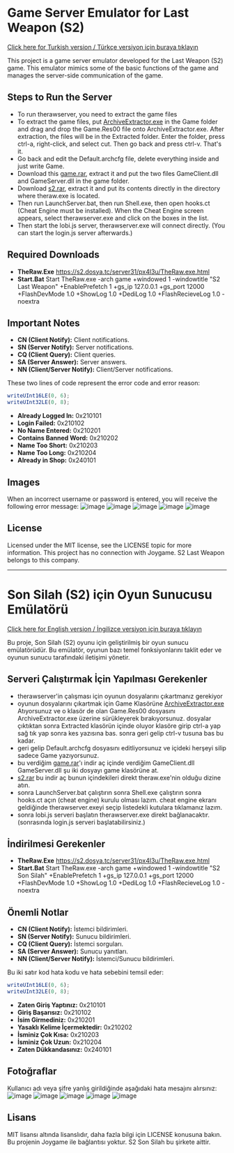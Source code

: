 # Game Server Emulator for Last Weapon (S2)

[Click here for Turkish version / Türkçe versiyon için buraya tıklayın](#son-silah-s2-için-oyun-sunucusu-emülatörü)

This project is a game server emulator developed for the Last Weapon (S2) game. This emulator mimics some of the basic functions of the game and manages the server-side communication of the game.

## Steps to Run the Server
- To run therawserver, you need to extract the game files
- To extract the game files, put [ArchiveExtractor.exe](https://s6.dosya.tc/server21/8ee83c/ArchiveExtractor.exe.html) in the Game folder and drag and drop the Game.Res00 file onto ArchiveExtractor.exe. After extraction, the files will be in the Extracted folder. Enter the folder, press ctrl-a, right-click, and select cut. Then go back and press ctrl-v. That's it.
- Go back and edit the Default.archcfg file, delete everything inside and just write Game.
- Download this [game.rar](https://s6.dosya.tc/server21/eibrvk/Game.rar.html), extract it and put the two files GameClient.dll and GameServer.dll in the game folder.
- Download [s2.rar](https://s2.dosya.tc/server31/ldi0p0/s2.rar.html), extract it and put its contents directly in the directory where theraw.exe is located.
- Then run LaunchServer.bat, then run Shell.exe, then open hooks.ct (Cheat Engine must be installed). When the Cheat Engine screen appears, select therawserver.exe and click on the boxes in the list.
- Then start the lobi.js server, therawserver.exe will connect directly. (You can start the login.js server afterwards.)

## Required Downloads
- **TheRaw.Exe** https://s2.dosya.tc/server31/px4l3u/TheRaw.exe.html
- **Start.Bat** Start TheRaw.exe -arch game +windowed 1 -windowtitle "S2 Last Weapon" +EnablePrefetch 1 +gs_ip 127.0.0.1 +gs_port 12000 +FlashDevMode 1.0 +ShowLog 1.0 +DediLog 1.0 +FlashRecieveLog 1.0 -noextra

## Important Notes
- **CN (Client Notify):** Client notifications.
- **SN (Server Notify):** Server notifications.
- **CQ (Client Query):** Client queries.
- **SA (Server Answer):** Server answers.
- **NN (Client/Server Notify):** Client/Server notifications.

These two lines of code represent the error code and error reason:
```js
writeUInt16LE(0, 6);
writeUInt32LE(0, 8);
```
- **Already Logged In:** 0x210101
- **Login Failed:** 0x210102
- **No Name Entered:** 0x210201
- **Contains Banned Word:** 0x210202
- **Name Too Short:** 0x210203
- **Name Too Long:** 0x210204
- **Already in Shop:** 0x240101

## Images
When an incorrect username or password is entered, you will receive the following error message:
![image](https://github.com/user-attachments/assets/6a7d0399-903a-4a46-a351-87d4134ddadc)
![image](https://github.com/user-attachments/assets/e4b7d274-dc3c-429a-a6b3-06b3df667ef2)
![image](https://github.com/user-attachments/assets/6a4e9f86-e6bc-4f94-af8b-42c90f6eed13)
![image](https://github.com/user-attachments/assets/5b76a785-3397-40b6-871c-1a2cc440c285)
![image](https://github.com/user-attachments/assets/7ec26525-1155-4738-a346-80a96fb78ae1)

## License
Licensed under the MIT license, see the LICENSE topic for more information.
This project has no connection with Joygame. S2 Last Weapon belongs to this company.

---

# Son Silah (S2) için Oyun Sunucusu Emülatörü

[Click here for English version / İngilizce versiyon için buraya tıklayın](#game-server-emulator-for-last-weapon-s2)

Bu proje, Son Silah (S2) oyunu için geliştirilmiş bir oyun sunucu emülatörüdür. Bu emülatör, oyunun bazı temel fonksiyonlarını taklit eder ve oyunun sunucu tarafındaki iletişimi yönetir.

## Serveri Çalıştırmak İçin Yapılması Gerekenler
- therawserver'in çalışması için oyunun dosyalarını çıkartmanız gerekiyor
- oyunun dosyalarını çıkartmak için Game Klasörüne [ArchiveExtractor.exe](https://s6.dosya.tc/server21/8ee83c/ArchiveExtractor.exe.html) Atıyorsunuz ve o klasör de olan Game.Res00 dosyasını ArchiveExtractor.exe üzerine sürükleyerek bırakıyorsunuz. dosyalar çıktıktan sonra Extracted klasörün içinde oluyor klasöre girip ctrl-a yap sağ tık yap sonra kes yazısına bas. sonra geri gelip ctrl-v tusuna bas bu kadar.
- geri gelip Default.archcfg dosyasını editliyorsunuz ve içideki herşeyi silip sadece Game yazıyorsunuz.
- bu verdiğim [game.rar](https://s6.dosya.tc/server21/eibrvk/Game.rar.html)'ı indir aç içinde verdiğim GameClient.dll GameServer.dll şu iki dosyayı game klasörüne at.
- [s2.rar](https://s2.dosya.tc/server31/ldi0p0/s2.rar.html) bu indir aç bunun içindekileri direkt theraw.exe'nin olduğu dizine atın.
- sonra LaunchServer.bat çalıştırın sonra Shell.exe çalıştırın sonra hooks.ct açın (cheat engine) kurulu olması lazım. cheat engine ekranı geldiğinde therawserver.exeyi seçip listedekli kutulara tıklamanız lazım.
- sonra lobi.js serveri başlatın therawserver.exe direkt bağlanacaktır. (sonrasında login.js serveri başlatabilirsiniz.)

## İndirilmesi Gerekenler
- **TheRaw.Exe** https://s2.dosya.tc/server31/px4l3u/TheRaw.exe.html
- **Start.Bat** Start TheRaw.exe -arch game +windowed 1 -windowtitle "S2 Son Silah" +EnablePrefetch 1  +gs_ip 127.0.0.1 +gs_port 12000 +FlashDevMode 1.0 +ShowLog 1.0 +DediLog 1.0 +FlashRecieveLog 1.0 -noextra

## Önemli Notlar
- **CN (Client Notify):** İstemci bildirimleri.
- **SN (Server Notify):** Sunucu bildirimleri.
- **CQ (Client Query):** İstemci sorguları.
- **SA (Server Answer):** Sunucu yanıtları.
- **NN (Client/Server Notify):** İstemci/Sunucu bildirimleri.

Bu iki satır kod hata kodu ve hata sebebini temsil eder:
```js
writeUInt16LE(0, 6);
writeUInt32LE(0, 8);
```
- **Zaten Giriş Yaptınız:** 0x210101
- **Giriş Başarısız:** 0x210102
- **İsim Girmediniz:** 0x210201
- **Yasaklı Kelime İçermektedir:** 0x210202
- **İsminiz Çok Kısa:** 0x210203
- **İsminiz Çok Uzun:** 0x210204
- **Zaten Dükkandasınız:** 0x240101

## Fotoğraflar
Kullanıcı adı veya şifre yanlış girildiğinde aşağıdaki hata mesajını alırsınız:
![image](https://github.com/user-attachments/assets/6a7d0399-903a-4a46-a351-87d4134ddadc)
![image](https://github.com/user-attachments/assets/e4b7d274-dc3c-429a-a6b3-06b3df667ef2)
![image](https://github.com/user-attachments/assets/6a4e9f86-e6bc-4f94-af8b-42c90f6eed13)
![image](https://github.com/user-attachments/assets/5b76a785-3397-40b6-871c-1a2cc440c285)
![image](https://github.com/user-attachments/assets/7ec26525-1155-4738-a346-80a96fb78ae1)

## Lisans
MIT lisansı altında lisanslıdır, daha fazla bilgi için LICENSE konusuna bakın.
Bu projenin Joygame ile bağlantısı yoktur. S2 Son Silah bu şirkete aittir.
